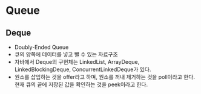 # Queue

## Deque

* Doubly-Ended Queue
* 큐의 양쪽에 데이터를 넣고 뺄 수 있는 자료구조
* 자바에서 Deque의 구현체는 LinkedList, ArrayDeque, LinkedBlockingDeque, ConcurrentLinkedDeque가 있다.
* 원소를 삽입하는 것을 offer라고 하며, 원소를 꺼내 제거하는 것을 poll이라고 한다. 현재 큐의 끝에 저장된 값을 확인하는 것을 peek이라고 한다.
